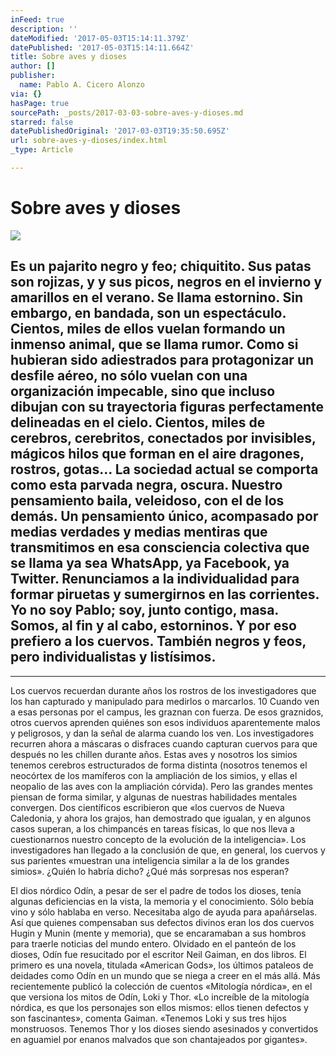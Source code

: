 ```yaml
---
inFeed: true
description: ''
dateModified: '2017-05-03T15:14:11.379Z'
datePublished: '2017-05-03T15:14:11.664Z'
title: Sobre aves y dioses
author: []
publisher:
  name: Pablo A. Cicero Alonzo
via: {}
hasPage: true
sourcePath: _posts/2017-03-03-sobre-aves-y-dioses.md
starred: false
datePublishedOriginal: '2017-03-03T19:35:50.695Z'
url: sobre-aves-y-dioses/index.html
_type: Article

---
```

# Sobre aves y dioses
![](https://the-grid-user-content.s3-us-west-2.amazonaws.com/8adb44fb-5093-43bc-ab68-83c1676f8e27.jpg)

## Es un pajarito negro y feo; chiquitito. Sus patas son rojizas, y y sus picos, negros en el invierno y amarillos en el verano. Se llama estornino. Sin embargo, en bandada, son un espectáculo. Cientos, miles de ellos vuelan formando un inmenso animal, que se llama rumor. Como si hubieran sido adiestrados para protagonizar un desfile aéreo, no sólo vuelan con una organización impecable, sino que incluso dibujan con su trayectoria figuras perfectamente delineadas en el cielo. Cientos, miles de cerebros, cerebritos, conectados por invisibles, mágicos hilos que forman en el aire dragones, rostros, gotas... La sociedad actual se comporta como esta parvada negra, oscura. Nuestro pensamiento baila, veleidoso, con el de los demás. Un pensamiento único, acompasado por medias verdades y medias mentiras que transmitimos en esa consciencia colectiva que se llama ya sea WhatsApp, ya Facebook, ya Twitter. Renunciamos a la individualidad para formar piruetas y sumergirnos en las corrientes. Yo no soy Pablo; soy, junto contigo, masa. Somos, al fin y al cabo, estorninos. Y por eso prefiero a los cuervos. También negros y feos, pero individualistas y listísimos. 

---

Los cuervos recuerdan durante años los rostros de los investigadores que los han capturado y manipulado para medirlos o marcarlos. 10 Cuando ven a esas personas por el campus, les graznan con fuerza. De esos graznidos, otros cuervos aprenden quiénes son esos individuos aparentemente malos y peligrosos, y dan la señal de alarma cuando los ven. Los investigadores recurren ahora a máscaras o disfraces cuando capturan cuervos para que después no les chillen durante años. Estas aves y nosotros los simios tenemos cerebros estructurados de forma distinta (nosotros tenemos el neocórtex de los mamíferos con la ampliación de los simios, y ellas el neopalio de las aves con la ampliación córvida). Pero las grandes mentes piensan de forma similar, y algunas de nuestras habilidades mentales convergen. Dos científicos escribieron que «los cuervos de Nueva Caledonia, y ahora los grajos, han demostrado que igualan, y en algunos casos superan, a los chimpancés en tareas físicas, lo que nos lleva a cuestionarnos nuestro concepto de la evolución de la inteligencia». Los investigadores han llegado a la conclusión de que, en general, los cuervos y sus parientes «muestran una inteligencia similar a la de los grandes simios». ¿Quién lo habría dicho? ¿Qué más sorpresas nos esperan?

El dios nórdico Odín, a pesar de ser el padre de todos los dioses, tenía algunas deficiencias en la vista, la memoria y el conocimiento. Sólo bebía vino y sólo hablaba en verso. Necesitaba algo de ayuda para apañárselas. Así que quienes compensaban sus defectos divinos eran los dos cuervos Hugin y Munin (mente y memoria), que se encaramaban a sus hombros para traerle noticias del mundo entero. Olvidado en el panteón de los dioses, Odín fue resucitado por el escritor Neil Gaiman, en dos libros. El primero es una novela, titulada «American Gods», los últimos pataleos de deidades como Odín en un mundo que se niega a creer en el más allá. Más recientemente publicó la colección de cuentos «Mitología nórdica», en el que versiona los mitos de Odín, Loki y Thor. «Lo increíble de la mitología nórdica, es que los personajes son ellos mismos: ellos tienen defectos y son fascinantes», comenta Gaiman. «Tenemos Loki y sus tres hijos monstruosos. Tenemos Thor y los dioses siendo asesinados y convertidos en aguamiel por enanos malvados que son chantajeados por gigantes».
